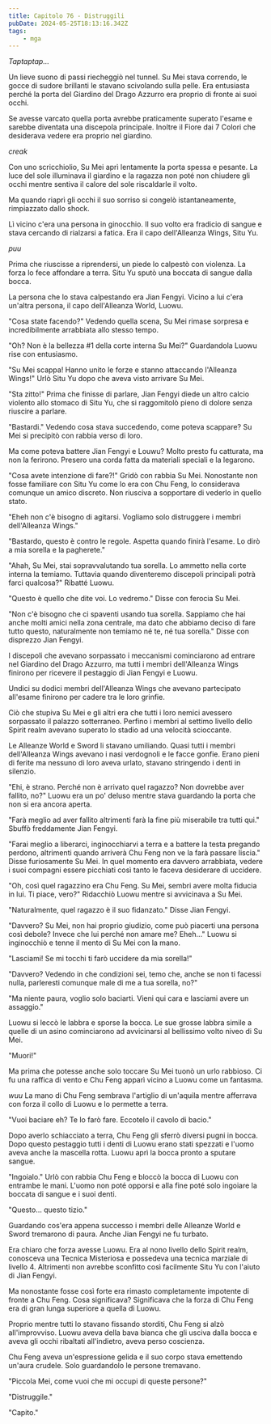 ```yaml
---
title: Capitolo 76 - Distruggili
pubDate: 2024-05-25T18:13:16.342Z
tags:
    - mga
---
```




*Taptaptap...*


Un lieve suono di passi riecheggiò nel tunnel. Su Mei stava correndo, le gocce di sudore brillanti le stavano scivolando sulla pelle. Era entusiasta perché la porta del Giardino del Drago Azzurro era proprio di fronte ai suoi occhi.


Se avesse varcato quella porta avrebbe praticamente superato l'esame e sarebbe diventata una discepola principale. Inoltre il Fiore dai 7 Colori che desiderava vedere era proprio nel giardino.


*creak*


Con uno scricchiolio, Su Mei aprì lentamente la porta spessa e pesante. La luce del sole illuminava il giardino e la ragazza non poté non chiudere gli occhi mentre sentiva il calore del sole riscaldarle il volto.


Ma quando riaprì gli occhi il suo sorriso si congelò istantaneamente, rimpiazzato dallo shock.


Lì vicino c'era una persona in ginocchio. Il suo volto era fradicio di sangue e stava cercando di rialzarsi a fatica. Era il capo dell'Alleanza Wings, Situ Yu.


*puu*


Prima che riuscisse a riprendersi, un piede lo calpestò con violenza. La forza lo fece affondare a terra. Situ Yu sputò una boccata di sangue dalla bocca.


La persona che lo stava calpestando era Jian Fengyi.
Vicino a lui c'era un'altra persona, il capo dell'Alleanza World, Luowu.


"Cosa state facendo?" Vedendo quella scena, Su Mei rimase sorpresa e incredibilmente arrabbiata allo stesso tempo.


"Oh? Non è la bellezza #1 della corte interna Su Mei?" Guardandola Luowu rise con entusiasmo.


"Su Mei scappa! Hanno unito le forze e stanno attaccando l'Alleanza Wings!" Urlò Situ Yu dopo che aveva visto arrivare Su Mei.


"Sta zitto!" Prima che finisse di parlare, Jian Fengyi diede un altro calcio violento allo stomaco di Situ Yu, che si raggomitolò pieno di dolore senza riuscire a parlare.


"Bastardi." Vedendo cosa stava succedendo, come poteva scappare? Su Mei si precipitò con rabbia verso di loro.


Ma come poteva battere Jian Fengyi e Louwu? Molto presto fu catturata, ma non la ferirono. Presero una corda fatta da materiali speciali e la legarono.


"Cosa avete intenzione di fare?!" Gridò con rabbia Su Mei. Nonostante non fosse familiare con Situ Yu come lo era con Chu Feng, lo considerava comunque un amico discreto. Non riusciva a sopportare di vederlo in quello stato.


"Eheh non c'è bisogno di agitarsi. Vogliamo solo distruggere i membri dell'Alleanza Wings."


"Bastardo, questo è contro le regole. Aspetta quando finirà l'esame. Lo dirò a mia sorella e la pagherete."


"Ahah, Su Mei, stai sopravvalutando tua sorella. Lo ammetto nella corte interna la temiamo.
Tuttavia quando diventeremo discepoli principali potrà farci qualcosa?" Ribatté Luowu.


"Questo è quello che dite voi. Lo vedremo." Disse con ferocia Su Mei.


"Non c'è bisogno che ci spaventi usando tua sorella. Sappiamo che hai anche molti amici nella zona centrale, ma dato che abbiamo deciso di fare tutto questo, naturalmente non temiamo né te, né tua sorella." Disse con disprezzo Jian Fengyi.


I discepoli che avevano sorpassato i meccanismi cominciarono ad entrare nel Giardino del Drago Azzurro, ma tutti i membri dell'Alleanza Wings finirono per ricevere il pestaggio di Jian Fengyi e Luowu.


Undici su dodici membri dell'Alleanza Wings che avevano partecipato all'esame finirono per cadere tra le loro grinfie.


Ciò che stupiva Su Mei e gli altri era che tutti i loro nemici avessero sorpassato il palazzo sotterraneo. Perfino i membri al settimo livello dello Spirit realm avevano superato lo stadio ad una velocità scioccante.


Le Alleanze World e Sword li stavano umiliando. Quasi tutti i membri dell'Alleanza Wings avevano i nasi verdognoli e le facce gonfie. Erano pieni di ferite ma nessuno di loro aveva urlato, stavano stringendo i denti in silenzio.


"Ehi, è strano. Perché non è arrivato quel ragazzo? Non dovrebbe aver fallito, no?" Luowu era un po' deluso mentre stava guardando la porta che non si era ancora aperta.


"Farà meglio ad aver fallito altrimenti farà la fine più miserabile tra tutti qui." Sbuffò freddamente Jian Fengyi.


"Farai meglio a liberarci, inginocchiarvi a terra e a battere la testa pregando perdono, altrimenti quando arriverà Chu Feng non ve la farà passare liscia." Disse furiosamente Su Mei. In quel momento era davvero arrabbiata, vedere i suoi compagni essere picchiati così tanto le faceva desiderare di uccidere.


"Oh, così quel ragazzino era Chu Feng. Su Mei, sembri avere molta fiducia in lui. Ti piace, vero?" Ridacchiò Luowu mentre si avvicinava a Su Mei.


"Naturalmente, quel ragazzo è il suo fidanzato." Disse Jian Fengyi.


"Davvero? Su Mei, non hai proprio giudizio, come può piacerti una persona così debole? Invece che lui perché non amare me? Eheh..." Luowu si inginocchiò e tenne il mento di Su Mei con la mano.


"Lasciami! Se mi tocchi ti farò uccidere da mia sorella!"


"Davvero? Vedendo in che condizioni sei, temo che, anche se non ti facessi nulla, parleresti comunque male di me a tua sorella, no?"


"Ma niente paura, voglio solo baciarti. Vieni qui cara e lasciami avere un assaggio."


Luowu si leccò le labbra e sporse la bocca. Le sue grosse labbra simile a quelle di un asino cominciarono ad avvicinarsi al bellissimo volto niveo di Su Mei.


"Muori!"


Ma prima che potesse anche solo toccare Su Mei tuonò un urlo rabbioso. Ci fu una raffica di vento e Chu Feng apparì vicino a Luowu come un fantasma.


*wuu* La mano di Chu Feng sembrava l'artiglio di un'aquila mentre afferrava con forza il collo di Luowu e lo permette a terra.


"Vuoi baciare eh? Te lo farò fare. Eccotelo il cavolo di bacio."


Dopo averlo schiacciato a terra, Chu Feng gli sferrò diversi pugni in bocca. Dopo questo pestaggio tutti i denti di Luowu erano stati spezzati e l'uomo aveva anche la mascella rotta. Luowu aprì la bocca pronto a sputare sangue.


"Ingoialo." Urlò con rabbia Chu Feng e bloccò la bocca di Luowu con entrambe le mani.
L'uomo non poté opporsi e alla fine poté solo ingoiare la boccata di sangue e i suoi denti.


"Questo... questo tizio."


Guardando cos'era appena successo i membri delle Alleanze World e Sword tremarono di paura. Anche Jian Fengyi ne fu turbato.


Era chiaro che forza avesse Luowu. Era al nono livello dello Spirit realm, conosceva una Tecnica Misteriosa e possedeva una tecnica marziale di livello 4. Altrimenti non avrebbe sconfitto così facilmente Situ Yu con l'aiuto di Jian Fengyi.


Ma nonostante fosse così forte era rimasto completamente impotente di fronte a Chu Feng. Cosa significava? Significava che la forza di Chu Feng era di gran lunga superiore a quella di Luowu.


Proprio mentre tutti lo stavano fissando storditi, Chu Feng si alzò all'improvviso. Luowu aveva della bava bianca che gli usciva dalla bocca e aveva gli occhi ribaltati all'indietro, aveva perso coscienza.


Chu Feng aveva un'espressione gelida e il suo corpo stava emettendo un'aura crudele. Solo guardandolo le persone tremavano.


"Piccola Mei, come vuoi che mi occupi di queste persone?"


"Distruggile."


"Capito."
